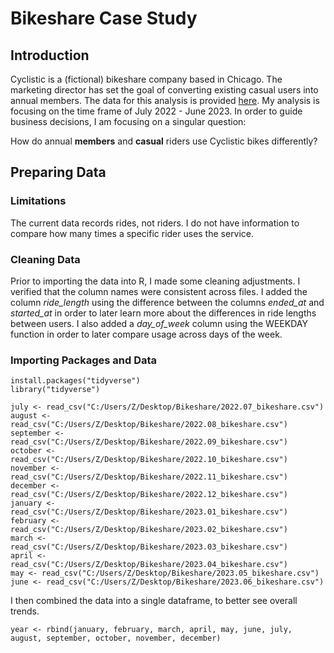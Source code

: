 # Bikeshare Case Study

## Introduction

Cyclistic is a (fictional) bikeshare company based in Chicago. The marketing director has set the goal of converting existing casual users into annual members. The data for this analysis is provided [here](https://divvy-tripdata.s3.amazonaws.com/index.html). My analysis is focusing on the time frame of July 2022 - June 2023. In order to guide business decisions, I am focusing on a singular question:

How do annual **members** and **casual** riders use Cyclistic bikes differently?

## Preparing Data

### Limitations

The current data records rides, not riders. I do not have information to compare how many times a specific rider uses the service.

### Cleaning Data

Prior to importing the data into R, I made some cleaning adjustments. I verified that the column names were consistent across files. I added the column *ride_length* using the difference between the columns *ended_at* and *started_at* in order to later learn more about the differences in ride lengths between users. I also added a *day_of_week* column using the WEEKDAY function in order to later compare usage across days of the week.

### Importing Packages and Data

```{r packages}
install.packages("tidyverse")
library("tidyverse")
```

```{r data import, warning=FALSE}
july <- read_csv("C:/Users/Z/Desktop/Bikeshare/2022.07_bikeshare.csv")
august <- read_csv("C:/Users/Z/Desktop/Bikeshare/2022.08_bikeshare.csv")
september <- read_csv("C:/Users/Z/Desktop/Bikeshare/2022.09_bikeshare.csv")
october <- read_csv("C:/Users/Z/Desktop/Bikeshare/2022.10_bikeshare.csv")
november <- read_csv("C:/Users/Z/Desktop/Bikeshare/2022.11_bikeshare.csv")
december <- read_csv("C:/Users/Z/Desktop/Bikeshare/2022.12_bikeshare.csv")
january <- read_csv("C:/Users/Z/Desktop/Bikeshare/2023.01_bikeshare.csv")
february <- read_csv("C:/Users/Z/Desktop/Bikeshare/2023.02_bikeshare.csv")
march <- read_csv("C:/Users/Z/Desktop/Bikeshare/2023.03_bikeshare.csv")
april <- read_csv("C:/Users/Z/Desktop/Bikeshare/2023.04_bikeshare.csv")
may <- read_csv("C:/Users/Z/Desktop/Bikeshare/2023.05_bikeshare.csv")
june <- read_csv("C:/Users/Z/Desktop/Bikeshare/2023.06_bikeshare.csv")
```

I then combined the data into a single dataframe, to better see overall trends.

```{r combine}
year <- rbind(january, february, march, april, may, june, july, august, september, october, november, december)
```
